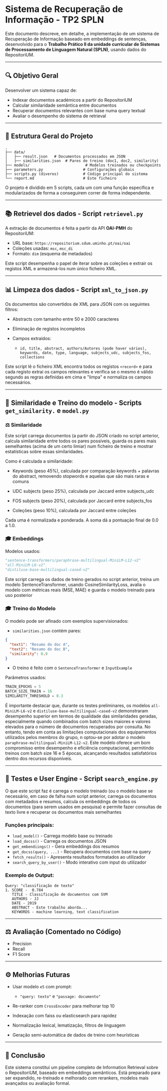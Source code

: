 # Sistema de Recuperação de Informação - TP2 SPLN

Este documento descreve, em detalhe, a implementação de um sistema de Recuperação de Informação baseado em embeddings de sentenças, desenvolvido para o **Trabalho Prático II da unidade curricular de Sistemas de Processamento de Linguagem Natural (SPLN)**, usando dados do RepositoriUM.

---

## 🔍 Objetivo Geral

Desenvolver um sistema capaz de:

* Indexar documentos académicos a partir do RepositoriUM
* Calcular similaridade semântica entre documentos
* Recuperar documentos relevantes com base numa query textual
* Avaliar o desempenho do sistema de retrieval

---

## 📂 Estrutura Geral do Projeto

```
.
├── data/
│   ├── result.json   # Documentos processados em JSON
│   ├── similarities.json  # Pares de treino (doc1, doc2, similarity)
├── models/                         # Modelos treinados ou checkpoints
├── parameters.py                  # Configurações globais
├── scripts.py (diveros)           # Código principal do sistema
└── report.md                      # Este ficheiro
```

O projeto é dividido em 5 scripts, cada um com uma função específica e modularizados de forma a conseguirem correr de forma independente.

---

## 📚 Retrievel dos dados - Script `retrievel.py`

A extração de documentos é feita a partir da API **OAI-PMH** do RepositoriUM:

* URL base: `https://repositorium.sdum.uminho.pt/oai/oai`
* Coleções usadas: `msc`, `msc_di`
* Formato: `dim` (esquema de metadados)

Este script desempenha o papel de iterar sobre as coleções e extrair os registos XML e armazená-los num único ficheiro XML.

---
## 📊 Limpeza dos dados - Script `xml_to_json.py`

Os documentos são convertidos de XML para JSON com os seguintes filtros:

* Abstracts com tamanho entre 50 e 2000 caracteres
* Eliminação de registos incompletos
* Campos extraidos:

  * `id, title, abstract, authors/Autores (pode haver vários), keywords, date, type, language, subjects_udc, subjects_fos, collections`
  
Este script lê o ficheiro XML encontra todos os registos `<record>` e para cada registo extrai os campos relevantes e verifica se o mesmo é válido segundo as regras definidas em cima e "limpa" e normaliza os campos necessários.

---

## 🚀 Similaridade e Treino do modelo - Scripts `get_similarity.` e `model.py`

### ⚖️ Similaridade

Este script carrega documentos (a partir do JSON criado no script anterior, calcula similaridade entre todos os pares possíveis, guarda os pares mais semelhantes (acima de um certo limiar) num ficheiro de treino e mostrar estatísticas sobre essas similaridades.

Como é calculada a similaridade:

- Keywords (peso 45%), calculada por comparação keywords + palavras do abstract, removendo stopwords e aquelas que são mais raras e comuns

- UDC subjects (peso 25%), calculada por Jaccard entre subjects_udc

- FOS subjects (peso 20%), calculada por Jaccard entre subjects_fos

- Coleções (peso 10%), calculada por Jaccard entre coleções

Cada uma é normalizada e ponderada. A soma dá a pontuação final de 0.0 a 1.0.

### 🎓 Embeddings

Modelos usados:

```python
"sentence-transformers/paraphrase-multilingual-MiniLM-L12-v2"
"all-MiniLM-L6-v2"
"distiluse-base-multilingual-cased-v2"
```

Este script carrega os dados de treino gerados no script anterior, treina um modelo SentenceTransformer, usando CosineSimilarityLoss, avalia o modelo com métricas reais (MSE, MAE) e guarda o modelo treinado para uso posterior

### 🎓 Treino do Modelo

O modelo pode ser afinado com exemplos supervisionados:

* `similarities.json` contém pares:

```json
{
  "text1": "Resumo do doc A",
  "text2": "Resumo do doc B",
  "similarity": 0.9
}
```

* O treino é feito com o `SentenceTransformer` e `InputExample`

Parâmetros usados:

```python
TRAIN_EPOCHS = 5
BATCH_SIZE_TRAIN = 16
SIMILARITY_THRESHOLD = 0.3
```

É importante destacar que, durante os testes preliminares, os modelos `all-MiniLM-L6-v2` e `distiluse-base-multilingual-cased-v2` demonstraram desempenho superior em termos de qualidade das similaridades geradas, especialmente quando combinados com batch sizes maiores e valores elevados para o número de documentos recuperados por consulta. No entanto, tendo em conta as limitações computacionais dos equipamentos utilizados pelos membros do grupo, n optou-se por adotar o modelo `paraphrase-multilingual-MiniLM-L12-v2`. Este modelo oferece um bom compromisso entre desempenho e eficiência computacional, permitindo treinos com batch size 16 e 5 épocas, alcançando resultados satisfatórios dentro dos recursos disponíveis.


---

## 🤝 Testes e User Engine - Script `search_engine.py`

O que este script faz é carrega o modelo treinado (ou o modelo base se necessário, em caso de falha num script anterior, carrega os documentos com metadados e resumos, calcula os embeddings de todos os documentos (para serem usados em pesquisa) e permite fazer consultas de texto livre e recuperar os documentos mais semelhantes


### Funções principais:

* `load_model()` - Carrega modelo base ou treinado
* `load_docss()` - Carrega os documentos JSON
* `get_embendiings()` - Gera embeddings dos resumos
* `get_docss(query, ...)` - Recupera documentos com base na query
* `fetch_results()` - Apresenta resultados formatados ao utilizador
* `search_query_by_user()` - Modo interativo com input do utilizador

### Exemplo de Output:

```
Query: "classificação de texto"
1. SCORE -  0.784
   TITLE - Classificação de documentos com SVM
   AUTHORS - JJ
   DATE - 2019
   ABSTRACT - Este trabalho aborda...
   KEYWORDS - machine learning, text classification
```

---

## ⚖️ Avaliação (Comentado no Código)


* Precision
* Recall
* F1 Score


---

## ⚙️ Melhorias Futuras

* Usar modelo `e5` com prompt:

  * `"query: texto"` e `"passage: documento"`
* Re-ranker com `CrossEncoder` para melhorar top 10
* Indexação com faiss ou elasticsearch para rapidez
* Normalização lexical, lematização, filtros de linguagem
* Geração semi-automática de dados de treino com heurísticas

---

## 🛌 Conclusão

Este sistema constitui um pipeline completo de Information Retrieval sobre o RepositoriUM, baseado em embeddings semânticos. Está preparado para ser expandido, re-treinado e melhorado com rerankers, modelos mais avançados ou avaliação formal.


